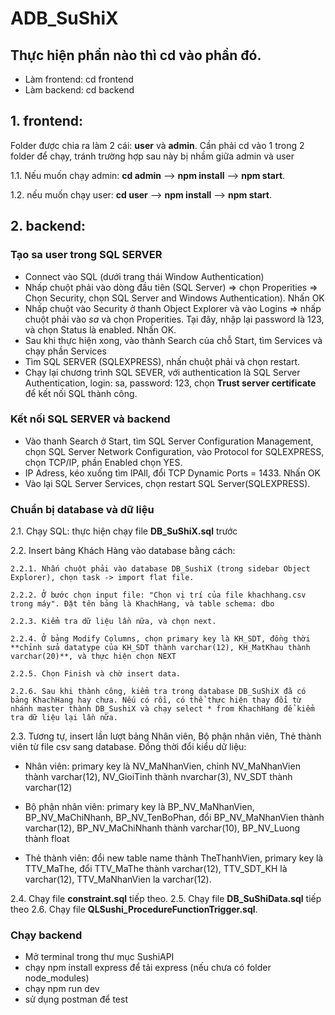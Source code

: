 # ADB_SuShiX
## Thực hiện phần nào thì cd vào phần đó.
  * Làm frontend: cd frontend
  * Làm backend: cd backend

## 1. frontend:

Folder được chia ra làm 2 cái: **user** và **admin**. Cần phải cd vào 1 trong 2 folder để chạy, tránh trường hợp sau này bị nhầm giữa admin và user

  1.1. Nếu muốn chạy admin: **cd admin** --> **npm install** --> **npm start**.
  
  1.2. nếu muốn chạy user: **cd user** --> **npm install** --> **npm start**.
  
## 2. backend:

### **Tạo sa user trong SQL SERVER**
- Connect vào SQL (dưới trang thái Window Authentication)
- Nhấp chuột phải vào dòng đầu tiên (SQL Server) => chọn Properities => Chọn Security, chọn SQL Server and Windows Authentication). Nhấn OK
- Nhấp chuột vào Security ở thanh Object Explorer và vào Logins => nhấp chuột phải vào *sa* và chọn Properities. Tại đây, nhập lại password là 123, và chọn Status là enabled. Nhấn OK.
- Sau khi thực hiện xong, vào thành Search của chỗ Start, tìm Services và chạy phần Services
- Tìm SQL SERVER (SQLEXPRESS), nhấn chuột phải và chọn restart.
- Chạy lại chương trình SQL SEVER, với authentication là SQL Server Authentication, login: sa, password: 123, chọn **Trust server certificate** để kết nối SQL thành công.

### **Kết nối SQL SERVER và backend**
- Vào thanh Search ở Start, tìm SQL Server Configuration Management, chọn SQL Server Network Configuration, vào Protocol for SQLEXPRESS, chọn TCP/IP, phần Enabled chọn YES.
- IP Adress, kéo xuống tìm IPAll, đổi TCP Dynamic Ports = 1433. Nhấn OK
- Vào lại SQL Server Services, chọn restart SQL Server(SQLEXPRESS).

### **Chuẩn bị database và dữ liệu**

  2.1. Chạy SQL: thực hiện chạy file **DB_SuShiX.sql** trước
   
  2.2. Insert bảng Khách Hàng vào database bằng cách:
  
    2.2.1. Nhấn chuột phải vào database DB_SushiX (trong sidebar Object Explorer), chọn task -> import flat file.
    
    2.2.2. Ở bước chọn input file: "Chọn vị trí của file khachhang.csv trong máy". Đặt tên bảng là KhachHang, và table schema: dbo
    
    2.2.3. Kiểm tra dữ liệu lần nữa, và chọn next. 
    
    2.2.4. Ở bảng Modify Columns, chọn primary key là KH_SDT, đồng thời **chỉnh sửa datatype của KH_SDT thành varchar(12), KH_MatKhau thành varchar(20)**, và thực hiện chọn NEXT
    
    2.2.5. Chọn Finish và chờ insert data.
    
    2.2.6. Sau khi thành công, kiểm tra trong database DB_SuShiX đã có bảng KhachHang hay chưa. Nếu có rồi, có thể thực hiện thay đổi từ nhánh master thành DB_SushiX và chạy select * from KhachHang để kiểm tra dữ liệu lại lần nữa.
  2.3. Tương tự, insert lần lượt bảng Nhân viên, Bộ phận nhân viên, Thẻ thành viên từ file csv sang database. Đồng thời đổi kiểu dữ liệu:
  
  - Nhân viên: primary key là NV_MaNhanVien, chỉnh NV_MaNhanVien thành varchar(12), NV_GioiTinh thành nvarchar(3), NV_SDT thành varchar(12)
 
  - Bộ phận nhân viên: primary key là BP_NV_MaNhanVien, BP_NV_MaChiNhanh, BP_NV_TenBoPhan, đổi BP_NV_MaNhanVien thành varchar(12), BP_NV_MaChiNhanh thành varchar(10), BP_NV_Luong thành float
 
  - Thẻ thành viên: đổi new table name thành TheThanhVien, primary key là TTV_MaThe, đổi TTV_MaThe thành varchar(12), TTV_SDT_KH là varchar(12), TTV_MaNhanVien la varchar(12).

  2.4. Chạy file **constraint.sql** tiếp theo.
  2.5. Chạy file **DB_SuShiData.sql** tiếp theo
  2.6. Chạy file **QLSushi_ProcedureFunctionTrigger.sql**.
 
### **Chạy backend**  
- Mở terminal trong thư mục SushiAPI
- chạy npm install express để tải express (nếu chưa có folder node_modules)
- chạy npm run dev
- sử dụng postman để test



    
 
